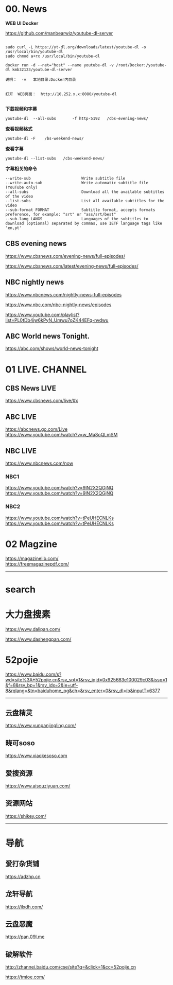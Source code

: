 #  00. News





**WEB UI  Docker**

https://github.com/manbearwiz/youtube-dl-server  

```

sudo curl -L https://yt-dl.org/downloads/latest/youtube-dl -o /usr/local/bin/youtube-dl      
sudo chmod a+rx /usr/local/bin/youtube-dl        

docker run -d --net="host" --name youtube-dl -v /root/Docker:/youtube-dl kmb32123/youtube-dl-server         

说明：  -v   本地目录:Docker内目录        


打开  WEB页面：  http://10.252.x.x:8080/youtube-dl           


```



**下载视频和字幕**

```
youtube-dl  --all-subs       -f http-5192   /cbs-evening-news/
```




**查看视频格式**
```
youtube-dl -F    /bs-weekend-news/
```
**查看字幕**
```
youtube-dl --list-subs   /cbs-weekend-news/
```
**字幕相关的命令**
```
--write-sub                      Write subtitle file
--write-auto-sub                 Write automatic subtitle file (YouTube only)
--all-subs                       Download all the available subtitles of the video
--list-subs                      List all available subtitles for the video
--sub-format FORMAT              Subtitle format, accepts formats preference, for example: "srt" or "ass/srt/best"
--sub-lang LANGS                 Languages of the subtitles to download (optional) separated by commas, use IETF language tags like 'en,pt'
```



## CBS evening news
https://www.cbsnews.com/evening-news/full-episodes/    

https://www.cbsnews.com/latest/evening-news/full-episodes/


##  NBC nightly news
https://www.nbcnews.com/nightly-news-full-episodes

https://www.nbc.com/nbc-nightly-news/episodes

https://www.youtube.com/playlist?list=PL0tDb4jw6kPyN_Umwu7oZK44EFq-nvdwu   



##  ABC World news Tonight. 

https://abc.com/shows/world-news-tonight     





#  01  LIVE. CHANNEL 

##  CBS News LIVE

https://www.cbsnews.com/live/#x   


## ABC LIVE
https://abcnews.go.com/Live   
https://www.youtube.com/watch?v=w_Ma8oQLmSM


##  NBC LIVE


https://www.nbcnews.com/now    


###   **NBC1**
https://www.youtube.com/watch?v=9lN2X2QGjNQ
https://www.youtube.com/watch?v=9lN2X2QGjNQ

###   **NBC2**
https://www.youtube.com/watch?v=tPeUHECNLKs
https://www.youtube.com/watch?v=tPeUHECNLKs




#  02 Magzine


https://magazinelib.com/       
https://freemagazinepdf.com/    


-----

# search  

# 大力盘搜素

https://www.dalipan.com/

https://www.dashengpan.com/    

# 52pojie
https://www.baidu.com/s?wd=site%3A+52pojie.cn&rsv_spt=1&rsv_iqid=0x925683e100029c03&issp=1&f=8&rsv_bp=1&rsv_idx=2&ie=utf-8&rqlang=&tn=baiduhome_pg&ch=&rsv_enter=0&rsv_dl=ib&inputT=6377



--------

##  云盘精灵   
https://www.yunpanjingling.com/

## 晓可soso
https://www.xiaokesoso.com

##  爱搜资源  

https://www.aisouziyuan.com/  

##  资源网站
https://shikey.com/   

----

#  导航

## 爱打杂货铺
https://adzhp.cn  

##  龙轩导航  
https://ilxdh.com/

## 云盘恶魔   
https://pan.09l.me    

##  破解软件   

http://zhannei.baidu.com/cse/site?q=&click=1&cc=52pojie.cn


https://tmioe.com/


